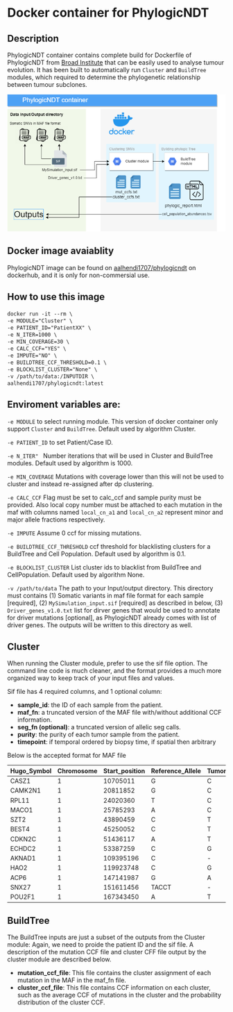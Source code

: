 # Docker container for PhylogicNDT

## Description
PhylogicNDT container contains complete build for Dockerfile of PhylogicNDT from [Broad Institute](https://github.com/broadinstitute/PhylogicNDT) that can be easily used to analyse tumour evolution. It has been built to automatically  run `Cluster` and `BuildTree` modules, which required to determine the phylogenetic relationship between tumour subclones.

![PhylogicNDT Container](https://github.com/AAlhendi1707/PhylogicNDT_Docker/blob/main/PhylogicNDT.drawio.png?raw=true)

## Docker image avaiablity
PhylogicNDT image can be found on [aalhendi1707/phylogicndt](https://hub.docker.com/repository/docker/aalhendi1707/phylogicndt) on dockerhub, and it is only for non-commersial use.

## How to use this image
```
docker run -it --rm \
-e MODULE="Cluster" \
-e PATIENT_ID="PatientXX" \
-e N_ITER=1000 \
-e MIN_COVERAGE=30 \
-e CALC_CCF="YES" \
-e IMPUTE="NO" \
-e BUILDTREE_CCF_THRESHOLD=0.1 \
-e BLOCKLIST_CLUSTER="None" \
-v /path/to/data:/INPUTDIR \
aalhendi1707/phylogicndt:latest
```

## Enviroment variables are:
`-e MODULE` to select running module. This version of docker container only support `Cluster` and `BuildTree`. Default used by algorithm Cluster.

`-e PATIENT_ID` to set Patient/Case ID.

`-e N_ITER" ` Number iterations that will be used in Cluster and BuildTree modules. Default used by algorithm is 1000.

`-e MIN_COVERAGE` Mutations with coverage lower than this will not be used to cluster and instead re-assigned after dp clustering.

`-e CALC_CCF` Flag must be set to calc_ccf and sample purity must be provided. Also local copy number must be attached to each mutation in the maf with columns named `local_cn_a1` and `local_cn_a2` represent minor and major allele fractions respectively.

`-e IMPUTE` Assume 0 ccf for missing mutations.

`-e BUILDTREE_CCF_THRESHOLD` ccf threshold for blacklisting clusters for a BuildTree and Cell Population. Default used by algorithm is 0.1.

`-e BLOCKLIST_CLUSTER` List cluster ids to blacklist from BuildTree and CellPopulation. Default used by algorithm None.

`-v /path/to/data` The path to your Input/output directory. This directory must contains (1) Somatic variants in maf file format for each sample [required], (2) `MySimulation_input.sif` [required] as described in below, (3) `Driver_genes_v1.0.txt` list for dirver genes that would be used to annotate for driver mutations [optional], as PhylogicNDT already comes with list of driver genes. The outputs will be written to this directory as well.


## Cluster
When running the Cluster module, prefer to use the sif file option. The command line code is much cleaner, and the format provides a much more organized way to keep track of your input files and values.

Sif file has 4 required columns, and 1 optional column:

- **sample_id**: the ID of each sample from the patient.
- **maf_fn**: a truncated version of the MAF file with/without additional CCF information.
- **seg_fn (optional)**: a truncated version of allelic seg calls.
- **purity**: the purity of each tumor sample from the patient.
- **timepoint**: if temporal ordered by biopsy time, if spatial then arbitrary

Below is the accepted format for MAF file

| Hugo_Symbol | Chromosome | Start_position | Reference_Allele | Tumor_Seq_Allele2 | t_ref_count | t_alt_count | Protein_change | Variant_Classification | Variant_Type | local_cn_a1 | local_cn_a2 |
| --- | --- | --- | --- | --- | --- | --- | --- | --- | --- | --- | --- |
| CASZ1 | 1 | 10705011 | G | C | 200 | 13 | p.F1277L | Missense_Mutation | SNP | 0 | 1.4827313901312 | 
| CAMK2N1 | 1 | 20811852 | G | C | 66 | 31 | p.Y7X | Nonsense_Mutation | SNP | 0 | 1.4827313901312 | 
| RPL11 | 1 | 24020360 | T | C | 250 | 136 | p.V74A | Missense_Mutation | SNP | 0 | 1.4827313901312 | 
| MACO1 | 1 | 25785293 | A | C | 181 | 101 | p.K355T | Missense_Mutation | SNP | 0 | 1.4827313901312 | 
| SZT2 | 1 | 43890459 | C | T | 47 | 301 | p.R826X | Nonsense_Mutation | SNP | 0 | 1.4827313901312 | 
| BEST4 | 1 | 45250052 | C | T | 183 | 10 | p.V418I | Missense_Mutation | SNP | 0 | 1.4827313901312 | 
| CDKN2C | 1 | 51436117 | A | T | 53 | 230 | p.Q26L | Missense_Mutation | SNP | 0 | 1.4827313901312 | 
| ECHDC2 | 1 | 53387259 | C | G | 164 | 14 | p.E29D | Missense_Mutation | SNP | 0 | 1.4827313901312 | 
| AKNAD1 | 1 | 109395196 | C | - | 45 | 189 | p.D31Ifs*14 | Frame_Shift_Del | SNP | 0 | 1.4827313901312 | 
| HAO2 | 1 | 119923748 | C | G | 246 | 110 | p.R14G | Missense_Mutation | SNP | 0.421210864983179 | 2.16034289004054 | 
| ACP6 | 1 | 147141987 | G | A | 114 | 88 | p.R62W | Missense_Mutation | SNP | 2.30880923350471 | 2.30880923350471 | 
| SNX27 | 1 | 151611456 | TACCT | - | 497 | 0 | p.V135Afs*3 | Frame_Shift_Del | DEL | 2.30880923350471 | 2.30880923350471 | 
| POU2F1 | 1 | 167343450 | A | T | 371 | 0 | p.S159C | Missense_Mutation | SNP | 2.95035229843327 | 4.3441852902848 |


## BuildTree
The BuildTree inputs are just a subset of the outputs from the Cluster module:
Again, we need to proide the patient ID and the sif file. A description of the mutation CCF file and cluster CFF file output by the cluster module are described below.

- **mutation_ccf_file**: This file contains the cluster assignment of each mutation in the MAF in the maf_fn file.
- **cluster_ccf_file**: This file contains CCF information on each cluster, such as the average CCF of mutations in the cluster and the probability distribution of the cluster CCF.

